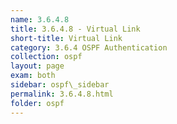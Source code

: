 ```yaml
---
name: 3.6.4.8
title: 3.6.4.8 - Virtual Link
short-title: Virtual Link
category: 3.6.4 OSPF Authentication
collection: ospf
layout: page
exam: both
sidebar: ospf\_sidebar
permalink: 3.6.4.8.html
folder: ospf
---
```


